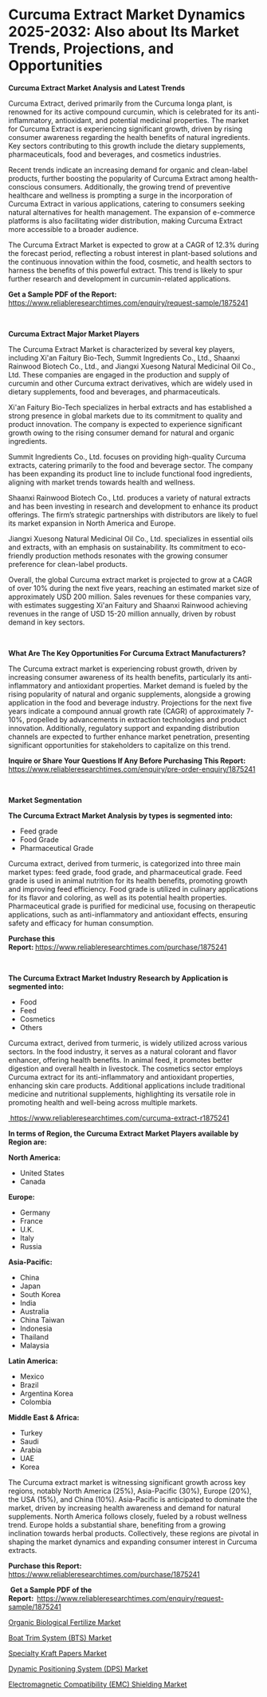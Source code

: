<p><h1>Curcuma Extract Market Dynamics 2025-2032: Also about Its Market Trends, Projections, and Opportunities</h1></p><p><strong>Curcuma Extract Market Analysis and Latest Trends</strong></p>
<p><p>Curcuma Extract, derived primarily from the Curcuma longa plant, is renowned for its active compound curcumin, which is celebrated for its anti-inflammatory, antioxidant, and potential medicinal properties. The market for Curcuma Extract is experiencing significant growth, driven by rising consumer awareness regarding the health benefits of natural ingredients. Key sectors contributing to this growth include the dietary supplements, pharmaceuticals, food and beverages, and cosmetics industries.</p><p>Recent trends indicate an increasing demand for organic and clean-label products, further boosting the popularity of Curcuma Extract among health-conscious consumers. Additionally, the growing trend of preventive healthcare and wellness is prompting a surge in the incorporation of Curcuma Extract in various applications, catering to consumers seeking natural alternatives for health management. The expansion of e-commerce platforms is also facilitating wider distribution, making Curcuma Extract more accessible to a broader audience.</p><p>The Curcuma Extract Market is expected to grow at a CAGR of 12.3% during the forecast period, reflecting a robust interest in plant-based solutions and the continuous innovation within the food, cosmetic, and health sectors to harness the benefits of this powerful extract. This trend is likely to spur further research and development in curcumin-related applications.</p></p>
<p><strong>Get a Sample PDF of the Report:&nbsp;</strong> <a href="https://www.reliableresearchtimes.com/enquiry/request-sample/1875241?utm_campaign=2175&utm_medium=2&utm_source=Github&utm_content=ia&utm_term=31012025&utm_id=curcuma-extract">https://www.reliableresearchtimes.com/enquiry/request-sample/1875241</a></p>
<p>&nbsp;</p>
<p><strong>Curcuma Extract Major Market Players</strong></p>
<p><p>The Curcuma Extract Market is characterized by several key players, including Xi'an Faitury Bio-Tech, Summit Ingredients Co., Ltd., Shaanxi Rainwood Biotech Co., Ltd., and Jiangxi Xuesong Natural Medicinal Oil Co., Ltd. These companies are engaged in the production and supply of curcumin and other Curcuma extract derivatives, which are widely used in dietary supplements, food and beverages, and pharmaceuticals.</p><p>Xi'an Faitury Bio-Tech specializes in herbal extracts and has established a strong presence in global markets due to its commitment to quality and product innovation. The company is expected to experience significant growth owing to the rising consumer demand for natural and organic ingredients. </p><p>Summit Ingredients Co., Ltd. focuses on providing high-quality Curcuma extracts, catering primarily to the food and beverage sector. The company has been expanding its product line to include functional food ingredients, aligning with market trends towards health and wellness.</p><p>Shaanxi Rainwood Biotech Co., Ltd. produces a variety of natural extracts and has been investing in research and development to enhance its product offerings. The firm’s strategic partnerships with distributors are likely to fuel its market expansion in North America and Europe.</p><p>Jiangxi Xuesong Natural Medicinal Oil Co., Ltd. specializes in essential oils and extracts, with an emphasis on sustainability. Its commitment to eco-friendly production methods resonates with the growing consumer preference for clean-label products.</p><p>Overall, the global Curcuma extract market is projected to grow at a CAGR of over 10% during the next five years, reaching an estimated market size of approximately USD 200 million. Sales revenues for these companies vary, with estimates suggesting Xi'an Faitury and Shaanxi Rainwood achieving revenues in the range of USD 15-20 million annually, driven by robust demand in key sectors.</p></p>
<p>&nbsp;</p>
<p><strong>What Are The Key Opportunities For Curcuma Extract Manufacturers?</strong></p>
<p><p>The Curcuma extract market is experiencing robust growth, driven by increasing consumer awareness of its health benefits, particularly its anti-inflammatory and antioxidant properties. Market demand is fueled by the rising popularity of natural and organic supplements, alongside a growing application in the food and beverage industry. Projections for the next five years indicate a compound annual growth rate (CAGR) of approximately 7-10%, propelled by advancements in extraction technologies and product innovation. Additionally, regulatory support and expanding distribution channels are expected to further enhance market penetration, presenting significant opportunities for stakeholders to capitalize on this trend.</p></p>
<p><strong>Inquire or Share Your Questions If Any Before Purchasing This Report:</strong> <a href="https://www.reliableresearchtimes.com/enquiry/pre-order-enquiry/1875241?utm_campaign=2175&utm_medium=2&utm_source=Github&utm_content=ia&utm_term=31012025&utm_id=curcuma-extract">https://www.reliableresearchtimes.com/enquiry/pre-order-enquiry/1875241</a></p>
<p>&nbsp;</p>
<p><strong>Market Segmentation</strong></p>
<p><strong>The Curcuma Extract Market Analysis by types is segmented into:</strong></p>
<p><ul><li>Feed grade</li><li>Food Grade</li><li>Pharmaceutical Grade</li></ul></p>
<p><p>Curcuma extract, derived from turmeric, is categorized into three main market types: feed grade, food grade, and pharmaceutical grade. Feed grade is used in animal nutrition for its health benefits, promoting growth and improving feed efficiency. Food grade is utilized in culinary applications for its flavor and coloring, as well as its potential health properties. Pharmaceutical grade is purified for medicinal use, focusing on therapeutic applications, such as anti-inflammatory and antioxidant effects, ensuring safety and efficacy for human consumption.</p></p>
<p><strong>Purchase this Report:&nbsp;</strong><a href="https://www.reliableresearchtimes.com/purchase/1875241?utm_campaign=2175&utm_medium=2&utm_source=Github&utm_content=ia&utm_term=31012025&utm_id=curcuma-extract">https://www.reliableresearchtimes.com/purchase/1875241</a></p>
<p>&nbsp;</p>
<p><strong>The Curcuma Extract Market Industry Research by Application is segmented into:</strong></p>
<p><ul><li>Food</li><li>Feed</li><li>Cosmetics</li><li>Others</li></ul></p>
<p><p>Curcuma extract, derived from turmeric, is widely utilized across various sectors. In the food industry, it serves as a natural colorant and flavor enhancer, offering health benefits. In animal feed, it promotes better digestion and overall health in livestock. The cosmetics sector employs Curcuma extract for its anti-inflammatory and antioxidant properties, enhancing skin care products. Additional applications include traditional medicine and nutritional supplements, highlighting its versatile role in promoting health and well-being across multiple markets.</p></p>
<p><a href="https://www.reliableresearchtimes.com/curcuma-extract-r1875241?utm_campaign=2175&utm_medium=2&utm_source=Github&utm_content=ia&utm_term=31012025&utm_id=curcuma-extract">&nbsp;https://www.reliableresearchtimes.com/curcuma-extract-r1875241</a></p>
<p><strong>In terms of Region, the Curcuma Extract Market Players available by Region are:</strong></p>
<p>
    <p> <strong> North America: </strong>
        <ul>
            <li>United States</li>
            <li>Canada</li>
        </ul>
        </p> 
    <p> <strong> Europe: </strong>
        <ul>
            <li>Germany</li>
            <li>France</li>
            <li>U.K.</li>
            <li>Italy</li>
            <li>Russia</li>
        </ul>
        </p> 
    <p> <strong> Asia-Pacific: </strong>
        <ul>
            <li>China</li>
            <li>Japan</li>
            <li>South Korea</li>
            <li>India</li>
            <li>Australia</li>
            <li>China Taiwan</li>
            <li>Indonesia</li>
            <li>Thailand</li>
            <li>Malaysia</li>
        </ul>
        </p> 
    <p> <strong> Latin America: </strong>
        <ul>
            <li>Mexico</li>
            <li>Brazil</li>
            <li>Argentina Korea</li>
            <li>Colombia</li>
        </ul>
        </p> 
    <p> <strong> Middle East & Africa: </strong>
        <ul>
            <li>Turkey</li>
            <li>Saudi</li>
            <li>Arabia</li>
            <li>UAE</li>
            <li>Korea</li>
        </ul>
    </p>
    </p>
<p><p>The Curcuma extract market is witnessing significant growth across key regions, notably North America (25%), Asia-Pacific (30%), Europe (20%), the USA (15%), and China (10%). Asia-Pacific is anticipated to dominate the market, driven by increasing health awareness and demand for natural supplements. North America follows closely, fueled by a robust wellness trend. Europe holds a substantial share, benefiting from a growing inclination towards herbal products. Collectively, these regions are pivotal in shaping the market dynamics and expanding consumer interest in Curcuma extracts.</p></p>
<p><strong>Purchase this Report: </strong><a href="https://www.reliableresearchtimes.com/purchase/1875241?utm_campaign=2175&utm_medium=2&utm_source=Github&utm_content=ia&utm_term=31012025&utm_id=curcuma-extract">https://www.reliableresearchtimes.com/purchase/1875241</a></p>
<p>&nbsp;<strong>Get a Sample PDF of the Report:&nbsp;&nbsp;</strong><a href="https://www.reliableresearchtimes.com/enquiry/request-sample/1875241?utm_campaign=2175&utm_medium=2&utm_source=Github&utm_content=ia&utm_term=31012025&utm_id=curcuma-extract">https://www.reliableresearchtimes.com/enquiry/request-sample/1875241</a></p>
<p><strong></strong></p>
<p><p><a href="https://www.linkedin.com/pulse/analyzing-organic-biological-fertilize-market-size-revenue-growth-uwnvf?utm_campaign=2175&utm_medium=2&utm_source=Github&utm_content=ia&utm_term=31012025&utm_id=curcuma-extract">Organic Biological Fertilize Market</a></p><p><a href="https://www.linkedin.com/pulse/analyzing-historical-growth-trends-driversof-boat-trim-shhkc?utm_campaign=2175&utm_medium=2&utm_source=Github&utm_content=ia&utm_term=31012025&utm_id=curcuma-extract">Boat Trim System (BTS) Market</a></p><p><a href="https://www.linkedin.com/pulse/specialty-kraft-papers-market-size-analysis-quantitative-ybqhf?utm_campaign=2175&utm_medium=2&utm_source=Github&utm_content=ia&utm_term=31012025&utm_id=curcuma-extract">Specialty Kraft Papers Market</a></p><p><a href="https://www.linkedin.com/pulse/comprehensive-overview-dynamic-positioning-system-dps-fwntf?utm_campaign=2175&utm_medium=2&utm_source=Github&utm_content=ia&utm_term=31012025&utm_id=curcuma-extract">Dynamic Positioning System (DPS) Market</a></p><p><a href="https://www.linkedin.com/pulse/electromagnetic-compatibility-emc-shielding-market-outlook-2025-jxeof?utm_campaign=2175&utm_medium=2&utm_source=Github&utm_content=ia&utm_term=31012025&utm_id=curcuma-extract">Electromagnetic Compatibility (EMC) Shielding Market</a></p></p>